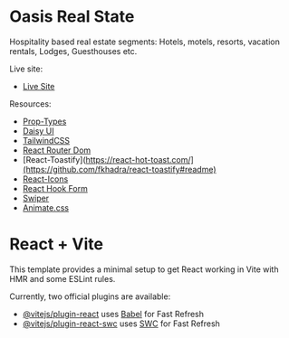 # Oasis Real State

Hospitality based real estate segments: Hotels, motels, resorts, vacation rentals, Lodges, Guesthouses etc.

Live site:

- [Live Site]()


Resources:

- [Prop-Types](https://www.npmjs.com/package/prop-types)
- [Daisy UI](https://daisyui.com/)
- [TailwindCSS](https://tailwindcss.com/)
- [React Router Dom](https://reactrouter.com/en/main)
- [React-Toastify](https://react-hot-toast.com/](https://github.com/fkhadra/react-toastify#readme)
- [React-Icons](https://react-icons.github.io/react-icons/)
- [React Hook Form](https://react-hook-form.com/)
- [Swiper](https://swiperjs.com/)
- [Animate.css](https://animate.style/)




# React + Vite

This template provides a minimal setup to get React working in Vite with HMR and some ESLint rules.

Currently, two official plugins are available:

- [@vitejs/plugin-react](https://github.com/vitejs/vite-plugin-react/blob/main/packages/plugin-react/README.md) uses [Babel](https://babeljs.io/) for Fast Refresh
- [@vitejs/plugin-react-swc](https://github.com/vitejs/vite-plugin-react-swc) uses [SWC](https://swc.rs/) for Fast Refresh

